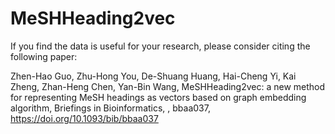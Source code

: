 # MeSHHeading2vec

If you find the data is useful for your research, please consider citing the following paper:

Zhen-Hao Guo, Zhu-Hong You, De-Shuang Huang, Hai-Cheng Yi, Kai Zheng, Zhan-Heng Chen, Yan-Bin Wang, MeSHHeading2vec: a new method for representing MeSH headings as vectors based on graph embedding algorithm, Briefings in Bioinformatics, , bbaa037, https://doi.org/10.1093/bib/bbaa037
